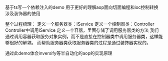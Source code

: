 基于ts写一个依赖注入的demo
用于更好的理解aop面向切面编程和ioc控制转换
涉及装饰器的使用

整个过程梳理：
定义一个服务器类：IService
定义一个控制器类：Controller
Controller中调用IService
定义一个容器，里面存储了调用服务器类的方法
我们通过调用容器获取服务对象实例，而不是直接在控制器类中调用服务器类，这样能够很好的解耦。
而帮助服务器类获取服务器类的过程是通过装饰器实现的。

通过此demo体会inversify等半自动化的aop的实现原理